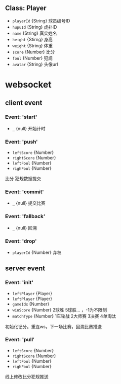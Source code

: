 ## Class: Player
- `playerId` {String} 球员编号ID
- `hupuId` {String} 虎扑ID
- `name` {String} 真实姓名
- `height` {Stirng} 身高
- `weight` {String} 体重
- `score` {Number} 比分
- `foul` {Number}  犯规
- `avatar` {String} 头像url


# websocket
## client event
### Event: 'start'
- `_` {null} 开始计时

### Event: 'push'
- `leftScore` {Number}
- `rightScore` {Number}
- `leftFoul` {Number}
- `righFoul` {Number}

比分 犯规数据提交
### Event: 'commit'
- `_` {null} 提交比赛

### Event: 'fallback'
- `_` {null} 回溯

### Event: 'drop'
- `playerId` {Number} 弃权

## server event
### Event: 'init'

- `leftPlayer` {Player}
- `leftPlayer` {Player}
- `gameIdx` {Number}
- `winScore` {Number} 2球胜 5球胜... ，-1为不限制
- `matchType` {Number} 1车轮战 2大师赛  3决赛 4单淘汰 

初始化记分。重连ws，下一场比赛，回溯比赛推送


### Event: 'pull'
- `leftScore` {Number}
- `rightScore` {Number}
- `leftFoul` {Number}
- `righFoul` {Number}

线上修改比分犯规推送